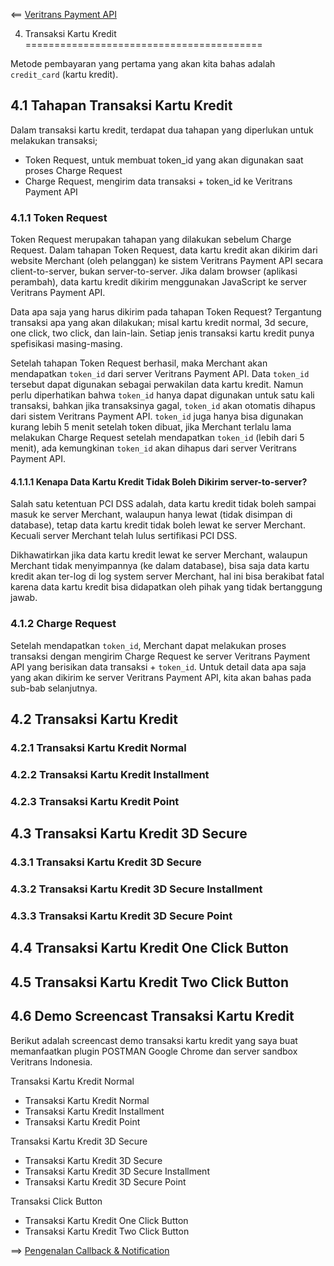 <== [Veritrans Payment API](../03-payment-api/README.md)

4. Transaksi Kartu Kredit
=========================================

Metode pembayaran yang pertama yang akan kita bahas adalah ```credit_card``` (kartu kredit). 

## 4.1 Tahapan Transaksi Kartu Kredit

Dalam transaksi kartu kredit, terdapat dua tahapan yang diperlukan untuk melakukan transaksi;

- Token Request, untuk membuat token_id yang akan digunakan saat proses Charge Request
- Charge Request, mengirim data transaksi + token_id ke Veritrans Payment API

### 4.1.1 Token Request

Token Request merupakan tahapan yang dilakukan sebelum Charge Request. Dalam tahapan Token Request, data kartu kredit akan dikirim dari website Merchant (oleh pelanggan) ke sistem Veritrans Payment API secara client-to-server, bukan server-to-server. Jika dalam browser (aplikasi perambah), data kartu kredit dikirim menggunakan JavaScript ke server Veritrans Payment API.

Data apa saja yang harus dikirim pada tahapan Token Request? Tergantung transaksi apa yang akan dilakukan; misal kartu kredit normal, 3d secure, one click, two click, dan lain-lain. Setiap jenis transaksi kartu kredit punya spefisikasi masing-masing.

Setelah tahapan Token Request berhasil, maka Merchant akan mendapatkan ```token_id``` dari server Veritrans Payment API. Data ```token_id``` tersebut dapat digunakan sebagai perwakilan data kartu kredit. Namun perlu diperhatikan bahwa ```token_id``` hanya dapat digunakan untuk satu kali transaksi, bahkan jika transaksinya gagal, ```token_id``` akan otomatis dihapus dari sistem Veritrans Payment API. ```token_id``` juga hanya bisa digunakan kurang lebih 5 menit setelah token dibuat, jika Merchant terlalu lama melakukan Charge Request setelah mendapatkan ```token_id``` (lebih dari 5 menit), ada kemungkinan ```token_id``` akan dihapus dari server Veritrans Payment API.

#### 4.1.1.1 Kenapa Data Kartu Kredit Tidak Boleh Dikirim server-to-server?

Salah satu ketentuan PCI DSS adalah, data kartu kredit tidak boleh sampai masuk ke server Merchant, walaupun hanya lewat (tidak disimpan di database), tetap data kartu kredit tidak boleh lewat ke server Merchant. Kecuali server Merchant telah lulus sertifikasi PCI DSS.

Dikhawatirkan jika data kartu kredit lewat ke server Merchant, walaupun Merchant tidak menyimpannya (ke dalam database), bisa saja data kartu kredit akan ter-log di log system server Merchant, hal ini bisa berakibat fatal karena data kartu kredit bisa didapatkan oleh pihak yang tidak bertanggung jawab.

### 4.1.2 Charge Request

Setelah mendapatkan ```token_id```, Merchant dapat melakukan proses transaksi dengan mengirim Charge Request ke server Veritrans Payment API yang berisikan data transaksi + ```token_id```. Untuk detail data apa saja yang akan dikirim ke server Veritrans Payment API, kita akan bahas pada sub-bab selanjutnya.

## 4.2 Transaksi Kartu Kredit

### 4.2.1 Transaksi Kartu Kredit Normal

### 4.2.2 Transaksi Kartu Kredit Installment

### 4.2.3 Transaksi Kartu Kredit Point

## 4.3 Transaksi Kartu Kredit 3D Secure

### 4.3.1 Transaksi Kartu Kredit 3D Secure

### 4.3.2 Transaksi Kartu Kredit 3D Secure Installment

### 4.3.3 Transaksi Kartu Kredit 3D Secure Point

## 4.4 Transaksi Kartu Kredit One Click Button

## 4.5 Transaksi Kartu Kredit Two Click Button 

## 4.6 Demo Screencast Transaksi Kartu Kredit

Berikut adalah screencast demo transaksi kartu kredit yang saya buat memanfaatkan plugin POSTMAN Google Chrome dan server sandbox Veritrans Indonesia.

Transaksi Kartu Kredit Normal

- Transaksi Kartu Kredit Normal
- Transaksi Kartu Kredit Installment
- Transaksi Kartu Kredit Point

Transaksi Kartu Kredit 3D Secure

- Transaksi Kartu Kredit 3D Secure
- Transaksi Kartu Kredit 3D Secure Installment
- Transaksi Kartu Kredit 3D Secure Point

Transaksi Click Button

- Transaksi Kartu Kredit One Click Button
- Transaksi Kartu Kredit Two Click Button

==> [Pengenalan Callback & Notification](../05-callback-notification/README.md)

